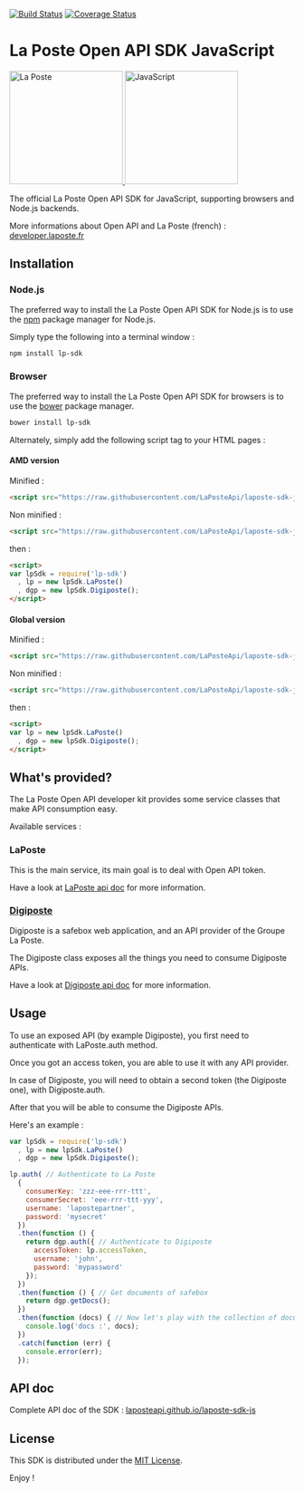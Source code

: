 <!--[![NPM version](https://badge.fury.io/js/laposte-sdk-js.svg)](http://badge.fury.io/js/laposte-sdk-js)-->
[![Build Status](https://travis-ci.org/LaPosteApi/laposte-sdk-js.png?branch=master)](https://travis-ci.org/LaPosteApi/laposte-sdk-js)
[![Coverage Status](https://coveralls.io/repos/LaPosteApi/laposte-sdk-js/badge.svg)](https://coveralls.io/r/LaPosteApi/laposte-sdk-js)

# La Poste Open API SDK JavaScript

<a href="http://laposte.fr/" target="_blank">
<img src="http://upload.wikimedia.org/wikipedia/fr/2/2a/Logo-laposte.png" alt="La Poste" height="200">
</a>
<a href="https://developer.mozilla.org/en-US/docs/Web/JavaScript/About_JavaScript" target="_blank">
<img src="http://upload.wikimedia.org/wikipedia/commons/6/6a/JavaScript-logo.png" alt="JavaScript" height="200">
</a>

The official La Poste Open API SDK for JavaScript, supporting browsers and Node.js backends.

More informations about Open API and La Poste (french) : [developer.laposte.fr](http://developer.laposte.fr/)

## Installation

### Node.js

The preferred way to install the La Poste Open API SDK for Node.js is to use the [npm](http://npmjs.org/) package manager for Node.js.

Simply type the following into a terminal window :

```bash
npm install lp-sdk
```

### Browser

The preferred way to install the La Poste Open API SDK for browsers is to use the [bower](http://bower.io/) package manager.

```bash
bower install lp-sdk
```

Alternately, simply add the following script tag to your HTML pages :

#### AMD version

Minified :

```html
<script src="https://raw.githubusercontent.com/LaPosteApi/laposte-sdk-js/master/client/client-lp-sdk.min.js"></script>
```

Non minified :

```html
<script src="https://raw.githubusercontent.com/LaPosteApi/laposte-sdk-js/master/client/client-lp-sdk.js"></script>
```

then :

```html
<script>
var lpSdk = require('lp-sdk')
  , lp = new lpSdk.LaPoste()
  , dgp = new lpSdk.Digiposte();
</script>
```

#### Global version

Minified :

```html
<script src="https://raw.githubusercontent.com/LaPosteApi/laposte-sdk-js/master/client/client-lp-sdk-bootstrap.min.js"></script>
```

Non minified :

```html
<script src="https://raw.githubusercontent.com/LaPosteApi/laposte-sdk-js/master/client/client-lp-sdk-bootstrap.js"></script>
```

then :

```html
<script>
var lp = new lpSdk.LaPoste()
  , dgp = new lpSdk.Digiposte();
</script>
```

## What's provided?

The La Poste Open API developer kit provides some service classes that make API consumption easy.

Available services :

### LaPoste

This is the main service, its main goal is to deal with Open API token.

Have a look at [LaPoste api doc](http://laposteapi.github.io/laposte-sdk-js/classes/LaPoste.html) for more information.

### [Digiposte](http://www.laposte.fr/particulier/produits/presentation/digiposte/vos-donnees-securisees-a-vie)

Digiposte is a safebox web application, and an API provider of the Groupe La Poste.

The Digiposte class exposes all the things you need to consume Digiposte APIs.

Have a look at [Digiposte api doc](http://laposteapi.github.io/laposte-sdk-js/classes/Digiposte.html) for more information.

## Usage

To use an exposed API (by example Digiposte), you first need to authenticate with LaPoste.auth method.

Once you got an access token, you are able to use it with any API provider.

In case of Digiposte, you will need to obtain a second token (the Digiposte one), with Digiposte.auth.

After that you will be able to consume the Digiposte APIs.

Here's an example :

```javascript
var lpSdk = require('lp-sdk')
  , lp = new lpSdk.LaPoste()
  , dgp = new lpSdk.Digiposte();

lp.auth( // Authenticate to La Poste
  {
    consumerKey: 'zzz-eee-rrr-ttt',
    consumerSecret: 'eee-rrr-ttt-yyy',
    username: 'lapostepartner',
    password: 'mysecret'
  })
  .then(function () {
    return dgp.auth({ // Authenticate to Digiposte
      accessToken: lp.accessToken,
      username: 'john',
      password: 'mypassword'
    });
  })
  .then(function () { // Get documents of safebox
    return dgp.getDocs();
  })
  .then(function (docs) { // Now let's play with the collection of documents!
    console.log('docs :', docs);
  })
  .catch(function (err) {
    console.error(err);
  });

```

## API doc

Complete API doc of the SDK : [laposteapi.github.io/laposte-sdk-js](http://laposteapi.github.io/laposte-sdk-js/modules/laPosteSdk.html)

## License

This SDK is distributed under the [MIT License](https://raw.githubusercontent.com/LaPosteApi/laposte-sdk-js/master/LICENSE).

Enjoy !